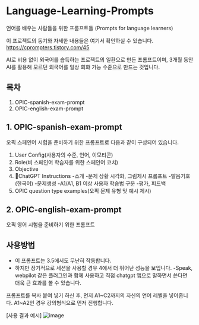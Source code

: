 # Language-Learning-Prompts
언어를 배우는 사람들을 위한 프롬프트들 (Prompts for language learners)

이 프로젝트의 동기와 자세한 내용들은 여기서 확인하실 수 있습니다.
https://cprompters.tistory.com/45

AI로 비용 없이 외국어를 습득하는 프로젝트의 일환으로 만든 프롬프트이며,
3개월 동안 AI를 활용해 모르던 외국어를 일상 회화 가능 수준으로 만드는 것입니다.

## 목차
1. OPIC-spanish-exam-prompt
2. OPIC-english-exam-prompt

## 1. OPIC-spanish-exam-prompt 
   오픽 스페인어 시험을 준비하기 위한 프롬프트로 다음과 같이 구성되어 있습니다.
   1. User Config(사용자의 수준, 언어, 이모티콘)
   2. Role(비 스페인어 학습자를 위한 스페인어 코치)
   3. Objective
   4. 🤖ChatGPT Instructions
      -소개
      -문제 상황 시각화, 그림제시 프롬프트
      -발음기호(한국어)
      -문제생성
      -A1/A1, B1 이상 사용자 학습법 구분
      -평가, 피드백
   6. OPIC question type examples(오픽 문제 유형 및 예시 제시)

## 2. OPIC-english-exam-prompt
 오픽 영어 시험을 준비하기 위한 프롬프트


## 사용방법
- 이 프롬프트는 3.5에서도 무난히 작동합니다.
- 하지만 장기적으로 세션을 사용할 경우 4에서 더 뛰어난 성능을 보입니다.
-Speak, webpilot 같은 플러그인과 함께 사용하고 직접 chatgpt 앱으로 말하면서 쓴다면 더욱 큰 효과를 볼 수 있습니다.

프롬프트를 복사 붙여 넣기 하신 후, 먼저 A1~C2까지의 자신의 언어 레벨을 넣어줍니다.
A1~A2인 경우 강의형식으로 먼저 진행합니다.


[사용 결과 예시]
 ![image](https://github.com/itzel36/Language-Learning-Prompts/assets/131585816/af75c0cd-4867-405e-afe8-15d877d6f268)

